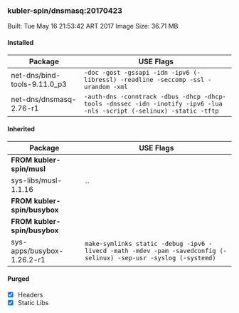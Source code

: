 ### kubler-spin/dnsmasq:20170423

Built: Tue May 16 21:53:42 ART 2017
Image Size: 36.71 MB

#### Installed
Package | USE Flags
--------|----------
net-dns/bind-tools-9.11.0_p3 | `-doc -gost -gssapi -idn -ipv6 (-libressl) -readline -seccomp -ssl -urandom -xml`
net-dns/dnsmasq-2.76-r1 | `-auth-dns -conntrack -dbus -dhcp -dhcp-tools -dnssec -idn -inotify -ipv6 -lua -nls -script (-selinux) -static -tftp`
#### Inherited
Package | USE Flags
--------|----------
**FROM kubler-spin/musl** |
sys-libs/musl-1.1.16 | ``
**FROM kubler-spin/busybox** |
**FROM kubler-spin/busybox** |
sys-apps/busybox-1.26.2-r1 | `make-symlinks static -debug -ipv6 -livecd -math -mdev -pam -savedconfig (-selinux) -sep-usr -syslog (-systemd)`
#### Purged
- [x] Headers
- [x] Static Libs
